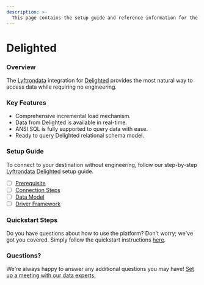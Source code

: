 ```yaml
---
description: >-
  This page contains the setup guide and reference information for the Delighted source connector.
---
```


# Delighted

### Overview

The [Lyftrondata](https://www.lyftrondata.com/) integration for [Delighted](None) provides the most natural way to access data while requiring no engineering.

### Key Features

* Comprehensive incremental load mechanism.
* Data from Delighted is available in real-time.&#x20;
* ANSI SQL is fully supported to query data with ease.
* Ready to query Delighted relational schema model.

### Setup Guide

To connect to your destination without engineering, follow our step-by-step [Lyftrondata](https://www.lyftrondata.com/)  [Delighted](None) setup guide.

* [ ] [Prerequisite](prerequisite.md)
* [ ] [Connection Steps](connection-steps.md)
* [ ] [Data Model](data-model/erd.md)
* [ ] [Driver Framework](driver-framework/)

### Quickstart Steps

Do you have questions about how to use the platform? Don't worry; we've got you covered. Simply follow the quickstart instructions [here](../README.md).

### Questions? <a href="#questions" id="questions"></a>

We're always happy to answer any additional questions you may have! [Set up a meeting with our data experts.](https://www.lyftrondata.com/book-a-meeting/)

